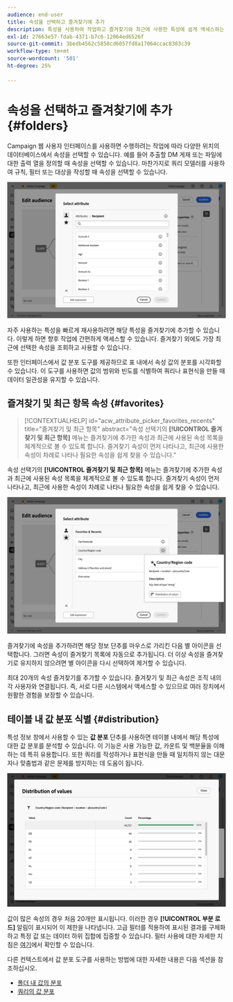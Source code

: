 ```yaml
---
audience: end-user
title: 속성을 선택하고 즐겨찾기에 추가
description: 특성을 사용하여 작업하고 즐겨찾기와 최근에 사용한 특성에 쉽게 액세스하는 방법에 대해 알아봅니다.
exl-id: 27663e57-fdab-4371-b7c6-12064ed6526f
source-git-commit: 3bedb4562c5858cd6057fd8a17064ccac8303c39
workflow-type: tm+mt
source-wordcount: '501'
ht-degree: 25%

---
```


# 속성을 선택하고 즐겨찾기에 추가 {#folders}

Campaign 웹 사용자 인터페이스를 사용하면 수행하려는 작업에 따라 다양한 위치의 데이터베이스에서 속성을 선택할 수 있습니다. 예를 들어 추출할 DM 게재 또는 파일에 대한 출력 열을 정의할 때 속성을 선택할 수 있습니다. 마찬가지로 쿼리 모델러를 사용하여 규칙, 필터 또는 대상을 작성할 때 속성을 선택할 수 있습니다.

![](assets/attributes-list.png)

자주 사용하는 특성을 빠르게 재사용하려면 해당 특성을 즐겨찾기에 추가할 수 있습니다. 이렇게 하면 향후 작업에 간편하게 액세스할 수 있습니다. 즐겨찾기 외에도 가장 최근에 선택한 속성을 조회하고 사용할 수 있습니다.

또한 인터페이스에서 값 분포 도구를 제공하므로 표 내에서 속성 값의 분포를 시각화할 수 있습니다. 이 도구를 사용하면 값의 범위와 빈도를 식별하여 쿼리나 표현식을 만들 때 데이터 일관성을 유지할 수 있습니다.

## 즐겨찾기 및 최근 항목 속성 {#favorites}

>[!CONTEXTUALHELP]
>id="acw_attribute_picker_favorites_recents"
>title="즐겨찾기 및 최근 항목"
>abstract="속성 선택기의 **[!UICONTROL 즐겨찾기 및 최근 항목]** 메뉴는 즐겨찾기에 추가한 속성과 최근에 사용된 속성 목록을 체계적으로 볼 수 있도록 합니다. 즐겨찾기 속성이 먼저 나타나고, 최근에 사용한 속성이 차례로 나타나 필요한 속성을 쉽게 찾을 수 있습니다."

속성 선택기의 **[!UICONTROL 즐겨찾기 및 최근 항목]** 메뉴는 즐겨찾기에 추가한 속성과 최근에 사용된 속성 목록을 체계적으로 볼 수 있도록 합니다. 즐겨찾기 속성이 먼저 나타나고, 최근에 사용한 속성이 차례로 나타나 필요한 속성을 쉽게 찾을 수 있습니다.

![](assets/attributes-favorites.png)

즐겨찾기에 속성을 추가하려면 해당 정보 단추를 마우스로 가리킨 다음 별 아이콘을 선택합니다. 그러면 속성이 즐겨찾기 목록에 자동으로 추가됩니다. 더 이상 속성을 즐겨찾기로 유지하지 않으려면 별 아이콘을 다시 선택하여 제거할 수 있습니다.

최대 20개의 속성 즐겨찾기를 추가할 수 있습니다. 즐겨찾기 및 최근 속성은 조직 내의 각 사용자와 연결됩니다. 즉, 서로 다른 시스템에서 액세스할 수 있으므로 여러 장치에서 원활한 경험을 보장할 수 있습니다.

## 테이블 내 값 분포 식별 {#distribution}

특성 정보 창에서 사용할 수 있는 **값 분포** 단추를 사용하면 테이블 내에서 해당 특성에 대한 값 분포를 분석할 수 있습니다. 이 기능은 사용 가능한 값, 카운트 및 백분율을 이해하는 데 특히 유용합니다. 또한 쿼리를 작성하거나 표현식을 만들 때 일치하지 않는 대문자나 맞춤법과 같은 문제를 방지하는 데 도움이 됩니다.

![](assets/attributes-distribution-values.png)

값이 많은 속성의 경우 처음 20개만 표시됩니다. 이러한 경우 **[!UICONTROL 부분 로드]** 알림이 표시되어 이 제한을 나타냅니다. 고급 필터를 적용하여 표시된 결과를 구체화하고 특정 값 또는 데이터 하위 집합에 집중할 수 있습니다. 필터 사용에 대한 자세한 지침은 [여기](../get-started/work-with-folders.md#filter-the-values)에서 확인할 수 있습니다.

다른 컨텍스트에서 값 분포 도구를 사용하는 방법에 대한 자세한 내용은 다음 섹션을 참조하십시오.

- [폴더 내 값의 분포](../get-started/work-with-folders.md##distribution-values-folder)
- [쿼리의 값 분포](../query/build-query.md#distribution-values-query)
